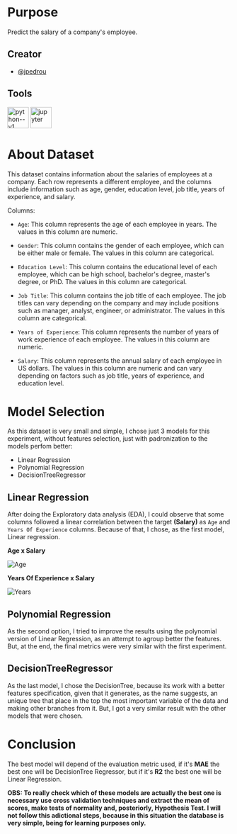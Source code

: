 # Purpose
Predict the salary of a company's employee.
## Creator
- [@jpedrou](https://github.com/jpedrou)
## Tools 
<img width="48" height="48" src="https://img.icons8.com/color/48/python--v1.png" alt="python--v1"/>  <img width="48" height="48" src="https://img.icons8.com/fluency/48/jupyter.png" alt="jupyter"/>
# About Dataset
This dataset contains information about the salaries of employees at a company. Each row represents a different employee, and the columns include information such as age, gender, education level, job title, years of experience, and salary.

Columns:

- `Age`: This column represents the age of each employee in years. The values in this column are numeric.

- `Gender`: This column contains the gender of each employee, which can be either male or female. The values in this column are categorical.

- `Education Level`: This column contains the educational level of each employee, which can be high school, bachelor's degree, master's degree, or PhD. The values in this column are categorical.

- `Job Title`: This column contains the job title of each employee. The job titles can vary depending on the company and may include positions such as manager, analyst, engineer, or administrator. The values in this column are categorical.

- `Years of Experience`: This column represents the number of years of work experience of each employee. The values in this column are numeric.

- `Salary`: This column represents the annual salary of each employee in US dollars. The values in this column are numeric and can vary depending on factors such as job title, years of experience, and education level.
# Model Selection
As this dataset is very small and simple, I chose just 3 models for this experiment, without features selection, just with padronization to the models perfom better:
- Linear Regression
- Polynomial Regression
- DecisionTreeRegressor
## Linear Regression
After doing the Exploratory data analysis (EDA), I could observe that some columns followed a linear correlation between the target **(Salary)** as `Age` and `Years Of Experience` columns. Because of that, I chose, as the first model, Linear regression.

**Age x Salary**

![Age](https://github.com/jpedrou/SalaryPredictionML/assets/127536464/8c89a9fd-2c6f-4df4-990d-65907c3465a2)

**Years Of Experience x Salary**

![Years](https://github.com/jpedrou/SalaryPredictionML/assets/127536464/c1fe46ca-87fc-45ab-9075-003aa512d296)

## Polynomial Regression
As the second option, I tried to improve the results using the polynomial version of Linear Regression, as an attempt to agroup better the features. But, at the end, the final metrics were very similar with the first experiment.

## DecisionTreeRegressor
As the last model, I chose the DecisionTree, because its work with a better features specification, given that it generates, as the name suggests, an unique tree that place in the top the most important variable of the data and making other branches from it. But, I got a very similar result with the other models that were chosen.

# Conclusion
The best model will depend of the  evaluation metric used, if it's **MAE** the best one will be DecisionTree Regressor, but if it's **R2** the best one will be Linear Regression.

**OBS: To really check which of these models are actually the best one is necessary use cross validation techniques and extract the mean of scores, make tests of normality and, posteriorly, Hypothesis Test. I will not follow this adictional steps, because in this situation the database is very simple, being for learning purposes only.**

